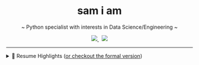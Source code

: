 <h1 align='center'>
  sam i am 
</h1>


<p align='center'>
  ~ Python specialist with interests in Data Science/Engineering ~
</p>
<p align='center'>
  <a href="https://www.linkedin.com/in/samuel-zonay/">
    <img src="https://img.shields.io/badge/linkedin-%230077B5.svg?&style=for-the-badge&logo=linkedin&logoColor=white"/>
  </a>&nbsp;
  <a href="mailto:samuel.zonay@gmail.com">
    <img src="https://img.shields.io/badge/Gmail-D14836?style=for-the-badge&logo=gmail&logoColor=white"/>
  </a>
</p>




---



<details>
    <summary>📃 Resume Highlights (<a href="https://www.zonay.net/cv/">or checkout the formal version</a>)</summary>



## Experience

- 👨‍💻 **Rotunda Solutions, Data Science**\
  📆 May 2019 - Present\
  📍 **Remote**
  - Data scientist on team of four leveraging Python to support data collection, processing and machine learning tasks 

  - Overhauled entity recognition processes with graph modeling (MongoDB/networkx), boosting potential conflict of interest count >167%

    <p align='center'>
        <img src="https://img.shields.io/badge/Python-3776AB?style=for-the-badge&logo=python&logoColor=white" />
        <img src="https://img.shields.io/badge/MongoDB-4EA94B?style=for-the-badge&logo=mongodb&logoColor=white" />
        <img src="https://img.shields.io/badge/Pandas-2C2D72?style=for-the-badge&logo=pandas&logoColor=white" />
    </p>
  - Supplemented contract bid after improving loan quality random forest classification from 68% to 86%, employing feature engineering techniques such as Deep Feature Synthesis with Pandas/scikit-learn
  
    <p align='center'>
        <img src="https://img.shields.io/badge/SciPy-654FF0?style=for-the-badge&logo=SciPy&logoColor=white" />
        <img src="https://img.shields.io/badge/PostgreSQL-316192?style=for-the-badge&logo=postgresql&logoColor=white" />
    </p>


- 👨‍💻 **iD Tech MIT AI Academy, Instructor**\
  📆 Summer 2019\
  📍 **Cambridge, Mass**
  
  - Inspired interests of >40 students in machine/deep through custom lessons in Keras, scikit-learn and NumPy 
  
    <p align='center'>
        <img src="https://img.shields.io/badge/Keras-D00000?style=for-the-badge&logo=Keras&logoColor=white"/>
        <img src="https://img.shields.io/badge/Numpy-777BB4?style=for-the-badge&logo=numpy&logoColor=white" />
        <img src="https://img.shields.io/badge/scikit_learn-F7931E?style=for-the-badge&logo=scikit-learn&logoColor=white" />
    </p>




## Education

- 📍 **University of Vermont** - College of Engineering and Mathematics
  - 📖 **M.S., Data Science and Complex Systems**\
    📆 2018- 2019
  - 📖 **B.S., Mathematics and Computer Science (Major/Minor)**\
    📆 2014 - 2018
    </details>